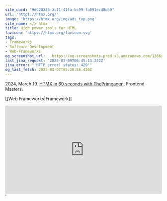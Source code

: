 ```yaml
---
site_uuid: "9e920326-3c11-41fa-bc99-fa091ecd8db9"
url: 'https://htmx.org/'
image: 'https://htmx.org/img/ads_top.png'
site_name: </> htmx
title: High power tools for HTML
favicon: 'https://htmx.org/favicon.svg'
tags:
- Frameworks
- Software-Development
- Web-Frameworks
og_screenshot_url:   https://og-screenshots-prod.s3.amazonaws.com/1366x768/80/false/0b6dcee51c792b2f84f4512293c25fa908dfb609ed6cece6e2c65e86bd222a00.jpeg
last_jina_request: '2025-03-09T06:45:13.222Z'
jina_error: "'HTTP error! status: 429'"
og_last_fetch: 2025-03-07T05:20:56.426Z
---
```


2024, March 19. [HTMX in 60 seconds with ThePrimeagen](https://youtube.com/shorts/utq5nKyj-SM?si=cmwLYWR8DDpHxTpL). Frontend Masters.

[[Web Frameworks|Framework]]


<iframe style="aspect-ratio:16/9;width:100%;height:auto" src="https://www.youtube.com/embed/-ptq9HCrI_U?si=5CklXKHXF6IAD9dr" title="YouTube video player" frameborder="0" allow="accelerometer; autoplay; clipboard-write; encrypted-media; gyroscope; picture-in-picture; web-share" referrerpolicy="strict-origin-when-cross-origin" allowfullscreen></iframe>'
